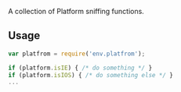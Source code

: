 A collection of Platform sniffing functions.

## Usage
```javascript
var platfrom = require('env.platfrom');

if (platform.isIE) { /* do something */ }
if (platform.isIOS) { /* do something else */ }
...
```